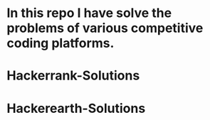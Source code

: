 # In this repo I have solve the problems of various competitive coding platforms.

# Hackerrank-Solutions
# Hackerearth-Solutions
